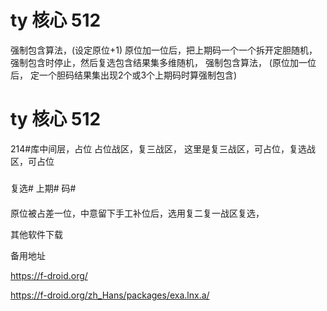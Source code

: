 # ty  核心   512

强制包含算法，(设定原位+1)
原位加一位后，把上期码一个一个拆开定胆随机，强制包含时停止，然后复选包含结果集多维随机，
强制包含算法， (原位加一位后，   定一个胆码结果集出现2个或3个上期码时算强制包含)

# ty  核心   512
214#库中间层，占位
占位战区，复三战区，
这里是复三战区，可占位，复选战区，可占位
#####
复选#
上期#
码#
####
原位被占差一位，中意留下手工补位后，选用复二复一战区复选，

其他软件下载

备用地址

https://f-droid.org/


https://f-droid.org/zh_Hans/packages/exa.lnx.a/










